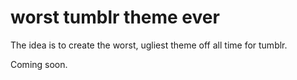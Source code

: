worst tumblr theme ever
=======================

The idea is to create the worst, ugliest theme off all time for tumblr.

Coming soon.
